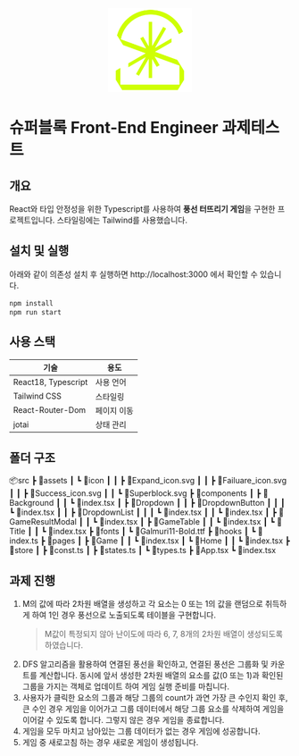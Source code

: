 <p align="center">
<img src="./src/assets/icon/Superblock.svg" alt="슈퍼블록" width="150px"></p>

# 슈퍼블록 Front-End Engineer 과제테스트

## 개요

React와 타입 안정성을 위한 Typescript를 사용하여 **풍선 터뜨리기 게임**을 구현한 프로젝트입니다. 스타일링에는 Tailwind를 사용했습니다.

## 설치 및 실행

아래와 같이 의존성 설치 후 실행하면 http://localhost:3000 에서 확인할 수 있습니다.

```
npm install
npm run start
```

## 사용 스택

| 기술                | 용도        |
| ------------------- | ----------- |
| React18, Typescript | 사용 언어   |
| Tailwind CSS        | 스타일링    |
| React-Router-Dom    | 페이지 이동 |
| jotai               | 상태 관리   |

## 폴더 구조

📦src
┣ 📂assets
┃ ┗ 📂icon
┃ ┃ ┣ 📜Expand_icon.svg
┃ ┃ ┣ 📜Failuare_icon.svg
┃ ┃ ┣ 📜Success_icon.svg
┃ ┃ ┗ 📜Superblock.svg
┣ 📂components
┃ ┣ 📂Background
┃ ┃ ┗ 📜index.tsx
┃ ┣ 📂Dropdown
┃ ┃ ┣ 📂DropdownButton
┃ ┃ ┃ ┗ 📜index.tsx
┃ ┃ ┣ 📂DropdownList
┃ ┃ ┃ ┗ 📜index.tsx
┃ ┃ ┗ 📜index.tsx
┃ ┣ 📂GameResultModal
┃ ┃ ┗ 📜index.tsx
┃ ┣ 📂GameTable
┃ ┃ ┗ 📜index.tsx
┃ ┗ 📂Title
┃ ┃ ┗ 📜index.tsx
┣ 📂fonts
┃ ┗ 📜Galmuri11-Bold.ttf
┣ 📂hooks
┃ ┗ 📜index.ts
┣ 📂pages
┃ ┣ 📂Game
┃ ┃ ┗ 📜index.tsx
┃ ┗ 📂Home
┃ ┃ ┗ 📜index.tsx
┣ 📂store
┃ ┣ 📜const.ts
┃ ┣ 📜states.ts
┃ ┗ 📜types.ts
┣ 📜App.tsx
┗ 📜index.tsx

## 과제 진행

1. M의 값에 따라 2차원 배열을 생성하고 각 요소는 0 또는 1의 값을 랜덤으로 취득하게 하여 1인 경우 풍선으로 노출되도록 테이블을 구현합니다.
   > M값이 특정되지 않아 난이도에 따라 6, 7, 8개의 2차원 배열이 생성되도록 하였습니다.
2. DFS 알고리즘을 활용하여 연결된 풍선을 확인하고, 연결된 풍선은 그룹화 및 카운트를 계산합니다. 동시에 앞서 생성한 2차원 배열의 요소를 값(0 또는 1)과 확인된 그룹을 가지는 객체로 업데이트 하여 게임 실행 준비를 마칩니다.
3. 사용자가 클릭한 요소의 그룹과 해당 그룹의 count가 과연 가장 큰 수인지 확인 후, 큰 수인 경우 게임을 이어가고 그룹 데이터에서 해당 그룹 요소를 삭제하여 게임을 이어갈 수 있도록 합니다. 그렇지 않은 경우 게임을 종료합니다.
4. 게임을 모두 마치고 남아있는 그룹 데이터가 없는 경우 게임에 성공합니다.
5. 게임 중 새로고침 하는 경우 새로운 게임이 생성됩니다.
